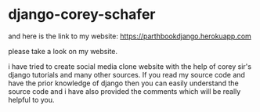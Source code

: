# django-corey-schafer

and here is the link to my website:
https://parthbookdjango.herokuapp.com

please take a look on my website.

i have tried to create social media clone website with the help of corey sir's django tutorials and many other sources.
If you read my source code and have the prior knowledge of django then you can easily understand the source code and i have also provided the comments which will be really helpful to you.




